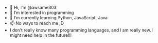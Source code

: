 - 👋 Hi, I’m @awsame303
- 👀 I’m interested in programming
- 🌱 I’m currently learning Python, JavaScript, Java
- 📫 No ways to reach me ;D
- I don't really know many programming languages, and I am really new. I might need help in the future!!!

<!---
awsame303/awsame303 is a ✨ special ✨ repository because its `README.md` (this file) appears on your GitHub profile.
You can click the Preview link to take a look at your changes.
--->
